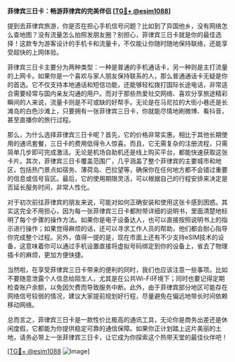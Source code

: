 **菲律宾三日卡：畅游菲律宾的完美伴侣 [[TG💪+ @esim1088](https://t.me/s/esim1088)]**

提到去菲律宾旅游，你是否在担心手机信号问题？比如到了异国他乡，没有网络怎么查地图？没有流量怎么拍照发朋友圈？别担心，菲律宾三日卡就是你的最佳选择！这款专为游客设计的手机卡和流量卡，不仅能让你随时随地保持联络，还能享受超快的上网体验。

菲律宾三日卡主要分为两种类型：一种是普通的手机通话卡，另一种则是主打流量的上网卡。如果你是一个喜欢与家人朋友保持联系的人，那么普通通话卡无疑是你的首选。它不仅支持本地通话和短信功能，还能够轻松拨打国际长途电话，非常适合需要经常与国内亲友沟通的用户。而对于那些热爱社交网络、喜欢分享旅途精彩瞬间的人来说，流量卡则是不可或缺的好帮手。无论是在马尼拉的大街小巷还是长滩岛的白色沙滩上，只要拥有一张菲律宾三日卡，你就能尽情地刷微博、看抖音，甚至直播你的旅行过程。

那么，为什么选择菲律宾三日卡呢？首先，它的价格非常实惠。相比于其他长期使用的通讯套餐，三日卡的费用低得令人惊喜。而且，它无需复杂的注册流程，只需简单几步即可完成激活。无论是机场自助机还是线上购买平台，都能快速获取这张卡片。其次，菲律宾三日卡覆盖范围广，几乎涵盖了整个菲律宾的主要城市和地区，包括热门景点如宿务、薄荷岛、巴拉望等，确保你在任何地方都不会错过重要的信息或信号盲区。最后，它的使用期限灵活，可以根据自己的行程安排来决定是否延长服务时间，非常人性化。

对于初次前往菲律宾的朋友来说，可能对如何正确安装和使用这张卡感到困惑。其实这完全不用担心，因为每一张菲律宾三日卡都附带详细的说明书，里面清楚地标明了每个步骤的操作方法。如果你是电子设备达人，也可以直接按照说明书上的指示进行操作；如果觉得麻烦的话，还可以寻求工作人员的帮助，他们都会耐心指导你完成整个过程。另外，值得一提的是，现在市面上还有不少支持eSIM技术的设备，这意味着你可以通过手机设置直接将虚拟号码绑定到你的设备上，省去了物理插卡的麻烦，更加方便快捷。

当然啦，在享受菲律宾三日卡带来的便利的同时，我们也应该注意一些事项。比如不要随意泄露个人信息给陌生人，尤其是在公共Wi-Fi环境下；同时也要记得定期检查账户余额，以免因欠费而导致服务中断。此外，由于菲律宾部分地区可能存在网络信号较弱的情况，建议大家提前规划好行程，尽量避免在偏远地带长时间依赖移动网络。

总而言之，菲律宾三日卡是一款性价比极高的通讯工具，无论你是商务出差还是休闲度假，它都能为你提供稳定可靠的通信保障。如果你正计划踏上这片美丽的土地，请务必带上一张菲律宾三日卡，让它成为你探索这个热带天堂的最佳伙伴吧！

[[TG💪+ @esim1088](https://t.me/s/esim1088) ![Image](https://i.postimg.cc/4NQfJmqS/Snipaste-2025-05-13-00-14-12.png)]